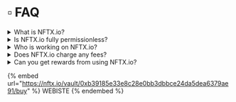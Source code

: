 # ▫ FAQ

<details>

<summary>What is NFTX.io?</summary>

NFTX is a platform for making ERC20 tokens that are backed by NFT collectibles. These tokens are called vault tokens, and (like all ERC20s) they are fungible and composable. With NFTX, it is possible to create and trade tokens based on your favorite collectibles such as [CryptoPunks](https://www.larvalabs.com/cryptopunks), [CryptoPhunks](../notlarvalabs/), and [Avastars](https://avastars.io), right from an exchange.

NFTX's mission is to become the primary issuer of NFT vault tokens, allowing anyone to trade & invest in NFT markets without needing the underlying knowledge and expertise required when investing in individual assets. By doing so, NFTX will function as a black hole for NFT assets.

</details>

<details>

<summary>Is NFTX.io fully permissionless?</summary>

Yes, NFTX contracts are fully permissionless on-chain contracts.

The [NFTX.org](https://nftx.org) interface is built and maintained by the NFTX DAO and will be open-sourced as soon as possible, for anyone to run locally when needed.

</details>

<details>

<summary>Who is working on NFTX.io?</summary>

NFTX is built by a decentralized autonomous organization (DAO) - a group of community members, contributors, and core members closely aligned to build the primary NFT liquidity hub. As NFTX is an open organization, anyone anywhere may join to provide expertise and/or additional resources with the goal to grow NFTXs' success.

If you'd like to contribute to what NFTX is building, feel free to join the community [on Discord.](https://discord.gg/xcJkxMXSR8)

</details>

<details>

<summary>Does NFTX.io charge any fees?</summary>

[NFTX V1](https://v1.nftx.org) does not charge any fees.

[NFTX V2](https://app.nftx.org) allows vault creators to charge fees based on minting and redeeming NFTs in and out of the vaults. There are three fee options in V2 and are set to the following defaults for all DAO and new vault creations

1. 5% Minting Fee&#x20;
2. 0% Random Redemption Fee
3. 5% Targeted Redemption Fee

These fees are distributed as rewards to the liquidity providers for the vault.

Anyone providing liquidity to vaults can bypass minting fees by using a zap to automatically include liquidity. Learn more in the [minting tutorial](broken-reference).

</details>

<details>

<summary>Can you get rewards from using NFTX.io?</summary>

Yes. To encourage more liquidity for the vaults all fees that are generated from Buys and Sells (Minting and Redeeming) are passed to anyone that is staking their SLP against that vault. These rewards are paid out on a block-by-block basis, and are paid in the vault tokens you are using to stake.

You can see the APR for each of the different vaults on the [NFTX Staking](https://app.nftx.org/staking/) page.

</details>

{% embed url="https://nftx.io/vault/0xb39185e33e8c28e0bb3dbbce24da5dea6379ae91/buy" %}
WEBISTE
{% endembed %}
